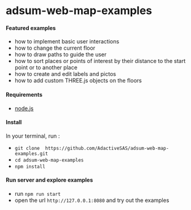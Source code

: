 # adsum-web-map-examples

#### Featured examples 
- how to implement basic user interactions
- how to change the current floor
- how to draw paths to guide the user
- how to sort places or points of interest by their distance to the start point or to another place
- how to create and edit labels and pictos
- how to add custom THREE.js objects on the floors

#### Requirements 
- [node.js](https://nodejs.org/en/)

#### Install 
In your terminal, run : 
- `git clone  https://github.com/AdactiveSAS/adsum-web-map-examples.git`
- `cd adsum-web-map-examples`
- `npm install`

#### Run server and explore examples
- run `npm run start`
- open the url `http://127.0.0.1:8080` and try out the examples 


